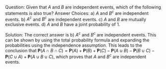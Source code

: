 
Question: Given that $A$ and $B$ are independent events, which of the following statements is also true?
Answer Choices:
a) $A$ and $B^c$ are independent events.
b) $A^c$ and $B^c$ are independent events.
c) $A$ and $B$ are mutually exclusive events.
d) $A$ and $B$ have a joint probability of 1.

Solution: The correct answer is b) $A^c$ and $B^c$ are independent events. This can be shown by using the total probability formula and expanding the probabilities using the independence assumption. This leads to the conclusion that $\mathbf{P}(A \cap B \cap C)=\mathbf{P}(A)+\mathbf{P}(B)+\mathbf{P}(C)-\mathbf{P}(A \cup B)-\mathbf{P}(B \cup C)-\mathbf{P}(C \cup A)+\mathbf{P}(A \cup B \cup C)$, which proves that $A$ and $B^c$ are independent events. 